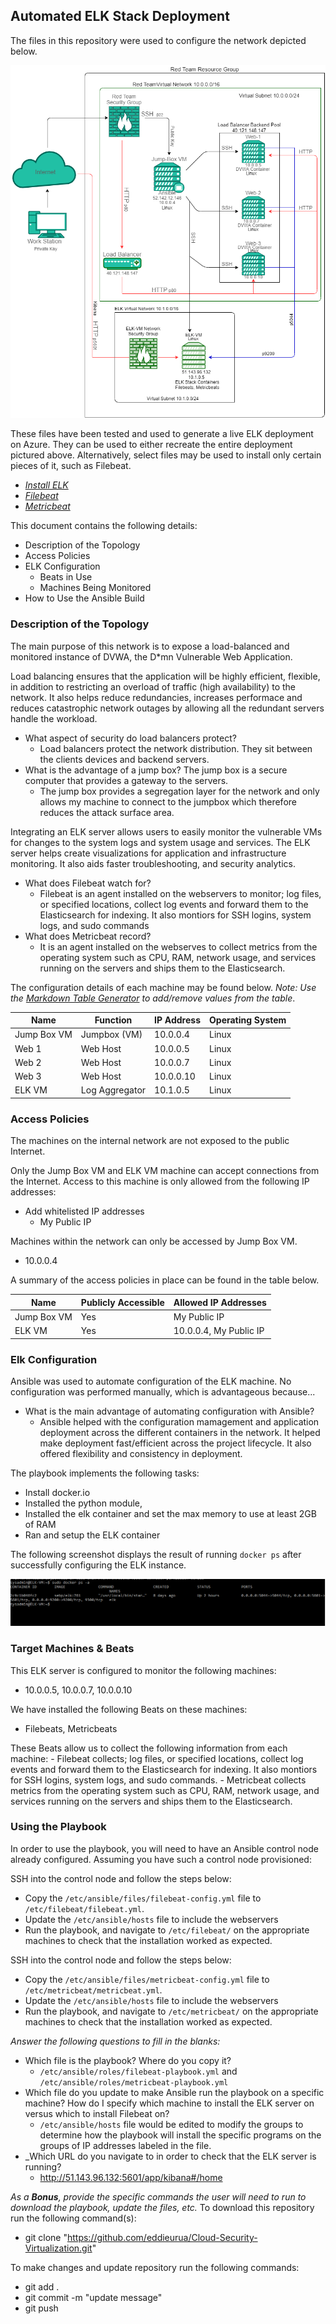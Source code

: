 ## Automated ELK Stack Deployment

The files in this repository were used to configure the network depicted below.

![Diagram](Diagrams/Virtualization-Diagram.png)

These files have been tested and used to generate a live ELK deployment on Azure. They can be used to either recreate the entire deployment pictured above. Alternatively, select files may be used to install only certain pieces of it, such as Filebeat.

  - _[Install ELK](Ansible/install-elk.yml)_
  - _[Filebeat](Ansible/filebeat-playbook.yml)_
  - _[Metricbeat](Ansible/metricbeat-playbook.yml)_

This document contains the following details:
- Description of the Topology
- Access Policies
- ELK Configuration
  - Beats in Use
  - Machines Being Monitored
- How to Use the Ansible Build


### Description of the Topology

The main purpose of this network is to expose a load-balanced and monitored instance of DVWA, the D*mn Vulnerable Web Application.

Load balancing ensures that the application will be highly efficient, flexible, in addition to restricting an overload of traffic (high availability) to the network. It also helps reduce redundancies, increases performace and reduces catastrophic network outages by allowing all the redundant servers handle the workload.
- What aspect of security do load balancers protect? 
  - Load balancers protect the network distribution. They sit between the clients devices and backend servers.
- What is the advantage of a jump box? The jump box is a secure computer that provides a gateway to the servers. 
  - The jump box provides a segregation layer for the network and only allows my machine to connect to the jumpbox which therefore reduces the attack surface area. 

Integrating an ELK server allows users to easily monitor the vulnerable VMs for changes to the system logs and system usage and services. The ELK server helps create visualizations for application and infrastructure monitoring. It also aids faster troubleshooting, and security analytics.
- What does Filebeat watch for? 
  - Filebeat is an agent installed on the webservers to monitor; log files, or specified locations, collect log events and forward them to the Elasticsearch for indexing. It also montiors for SSH logins, system logs, and sudo commands
- What does Metricbeat record? 
  - It is an agent installed on the webserves to collect metrics from the operating system such as CPU, RAM, network usage, and services running on the servers and ships them to the Elasticsearch.

The configuration details of each machine may be found below.
_Note: Use the [Markdown Table Generator](http://www.tablesgenerator.com/markdown_tables) to add/remove values from the table_.

| Name        | Function       | IP Address | Operating System |
|-------------|----------------|------------|------------------|
| Jump Box VM | Jumpbox (VM)        | 10.0.0.4   | Linux            |
| Web 1       | Web Host       | 10.0.0.5   | Linux            |
| Web 2       | Web Host       | 10.0.0.7   | Linux            |
| Web 3       | Web Host       | 10.0.0.10  | Linux            |
| ELK VM      | Log Aggregator | 10.1.0.5   | Linux            |

### Access Policies

The machines on the internal network are not exposed to the public Internet. 

Only the Jump Box VM and ELK VM machine can accept connections from the Internet. Access to this machine is only allowed from the following IP addresses: 
- Add whitelisted IP addresses
  - My Public IP

Machines within the network can only be accessed by Jump Box VM.
  - 10.0.0.4

A summary of the access policies in place can be found in the table below.

| Name        | Publicly Accessible | Allowed IP Addresses    |
|-------------|---------------------|-------------------------|
| Jump Box VM | Yes                 | My Public IP        |
| ELK VM      | Yes                 | 10.0.0.4, My Public IP |

### Elk Configuration

Ansible was used to automate configuration of the ELK machine. No configuration was performed manually, which is advantageous because...
- What is the main advantage of automating configuration with Ansible? 
  - Ansible helped with the configuration mamagement and application deployment across the different containers in the network. It helped make deployment fast/efficient across the project lifecycle. It also offered flexibility and consistency in deployment.

The playbook implements the following tasks:
  - Install docker.io
  - Installed the python module,
  - Installed the elk container and set the max memory to use at least 2GB of RAM
  - Ran and setup the ELK container

The following screenshot displays the result of running `docker ps` after successfully configuring the ELK instance.

![Screenshot](Diagrams/Docker-Output.PNG)

### Target Machines & Beats
This ELK server is configured to monitor the following machines:
  - 10.0.0.5, 10.0.0.7, 10.0.0.10

We have installed the following Beats on these machines:
- Filebeats, Metricbeats

These Beats allow us to collect the following information from each machine:
    - Filebeat collects; log files, or specified locations, collect log events and forward them to the Elasticsearch for indexing. It also montiors for SSH logins, system logs, and sudo commands.
    - Metricbeat collects metrics from the operating system such as CPU, RAM, network usage, and services running on the servers and ships them to the Elasticsearch.

### Using the Playbook
In order to use the playbook, you will need to have an Ansible control node already configured. Assuming you have such a control node provisioned: 

SSH into the control node and follow the steps below:
- Copy the `/etc/ansible/files/filebeat-config.yml` file to `/etc/filebeat/filebeat.yml`.
- Update the `/etc/ansible/hosts` file to include the webservers
- Run the playbook, and navigate to `/etc/filebeat/` on the appropriate machines to check that the installation worked as expected.

SSH into the control node and follow the steps below:
- Copy the `/etc/ansible/files/metricbeat-config.yml` file to `/etc/metricbeat/metricbeat.yml`.
- Update the `/etc/ansible/hosts` file to include the webservers
- Run the playbook, and navigate to `/etc/metricbeat/` on the appropriate machines to check that the installation worked as expected.

_Answer the following questions to fill in the blanks:_
- Which file is the playbook? Where do you copy it?
  - `/etc/ansible/roles/filebeat-playbook.yml` and `/etc/ansible/roles/metricbeat-playbook.yml` 
- Which file do you update to make Ansible run the playbook on a specific machine? How do I specify which machine to install the ELK server on versus which to install Filebeat on?
  - `/etc/ansible/hosts` file would be edited to modify the groups to determine how the playbook will install the specific programs on the groups of IP addresses labeled in the file.
- _Which URL do you navigate to in order to check that the ELK server is running? 
  - http://51.143.96.132:5601/app/kibana#/home

_As a **Bonus**, provide the specific commands the user will need to run to download the playbook, update the files, etc._
To download this repository run the following command(s):
- git clone "https://github.com/eddieurua/Cloud-Security-Virtualization.git"

To make changes and update repository run the following commands:
- git add .
- git commit -m "update message"
- git push